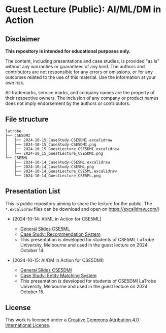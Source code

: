 # Guest Lecture (Public): AI/ML/DM in Action


## Disclaimer

**This repository is intended for educational purposes only.** 

The content, including presentations and case studies, is provided "as is" without any warranties or guarantees of any kind. The authors and contributors are not responsible for any errors or omissions, or for any outcomes related to the use of this material. Use the information at your own risk.

All trademarks, service marks, and company names are the property of their respective owners. The inclusion of any company or product names does not imply endorsement by the authors or contributors.


## File structure
```
latrobe
├── CSE5DMI
│   ├── 2024-10-15_CaseStudy-CSE5DMI.excalidraw
│   ├── 2024-10-15_CaseStudy-CSE5DMI.png
│   ├── 2024-10_15_GuestLecture_CSE5DMI.excalidraw
│   └── 2024-10_15_GuestLecture_CSE5DMI.png
└── CSE5ML
    ├── 2024-10-14_CaseStudy-CSE5ML.excalidraw
    ├── 2024-10-14_CaseStudy-CSE5ML.png
    ├── 2024-10-14_GuestLecture_CSE5ML.excalidraw
    └── 2024-10-14_GuestLecture_CSE5ML.png
```


## Presentation List

This is public repository aiming to share the lecture for the public. 
The `*.excalidraw` files can be download and open on https://excalidraw.com/)

- [2024-10-14: AI/ML in Action for CSE5ML]
  - [General Slides CSE5ML](latrobe/CSE5ML/2024-10-14_GuestLecture_CSE5ML.excalidraw)
  - [Case Study: Recommendation System](latrobe/CSE5ML/2024-10-14_CaseStudy-CSE5ML.excalidraw)
  - This presentation is developed for students of CSE5ML LaTrobe University, Melbourne and used in the guest lecture on 2024 October 14.

- [2024-10-15: AI/DM in Action for CSE5DMI]
  - [General Slides CSE5DMI](latrobe/CSE5DMI/2024-10_15_GuestLecture_CSE5DMI.excalidraw)
  - [Case Study: Entity Matching System](latrobe/CSE5DMI/2024-10-15_CaseStudy-CSE5DMI.excalidraw) 
  - This presentation is developed for students of CSE5DMI LaTrobe University, Melbourne and used in the guest lecture on 2024 October 15.


## License

This work is licensed under a [Creative Commons Attribution 4.0 International License](https://creativecommons.org/licenses/by/4.0/).